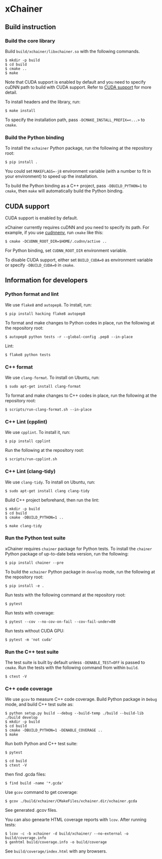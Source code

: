 # xChainer

## Build instruction

### Build the core library

Build `build/xchainer/libxchainer.so` with the following commands.

```shell-session
$ mkdir -p build
$ cd build
$ cmake ..
$ make
```

Note that CUDA support is enabled by default and you need to specify cuDNN path to build with CUDA support.
Refer to [CUDA support](#cuda-support) for more detail.

To install headers and the library, run:

```shell-session
$ make install
```

To specify the installation path, pass `-DCMAKE_INSTALL_PREFIX=<...>` to `cmake`.

### Build the Python binding

To install the `xchainer` Python package, run the following at the repository root:

```shell-session
$ pip install .
```

You could set `MAKEFLAGS=-j8` environment variable (with a number to fit in your environment) to speed up the installation.

To build the Python binding as a C++ project, pass `-DBUILD_PYTHON=1` to `cmake`,
then `make` will automatically build the Python binding.

## CUDA support

CUDA support is enabled by default.

xChainer currently requires cuDNN and you need to specify its path.
For example, if you use [cudnnenv](https://github.com/unnonouno/cudnnenv), run `cmake` like this:

```shell-session
$ cmake -DCUDNN_ROOT_DIR=$HOME/.cudnn/active ..
```

For Python binding, set `CUDNN_ROOT_DIR` environment variable.

To disable CUDA support, either set `BUILD_CUDA=0` as environment variable or specify `-DBUILD_CUDA=0` in `cmake`.

## Information for developers

### Python format and lint

We use `flake8` and `autopep8`. To install, run:

```
$ pip install hacking flake8 autopep8
```

To format and make changes to Python codes in place, run the following at the repository root:

```
$ autopep8 python tests -r --global-config .pep8 --in-place
```

Lint:

```
$ flake8 python tests
```

### C++ format

We use `clang-format`. To install on Ubuntu, run:

```
$ sudo apt-get install clang-format
```

To format and make changes to C++ codes in place, run the following at the repository root:

```shell-session
$ scripts/run-clang-format.sh --in-place
```

### C++ Lint (cpplint)

We use `cpplint`. To install it, run:

```shell-session
$ pip install cpplint
```

Run the following at the repository root:

```shell-session
$ scripts/run-cpplint.sh
```

### C++ Lint (clang-tidy)

We use `clang-tidy`. To install on Ubuntu, run:

```
$ sudo apt-get install clang clang-tidy
```

Build C++ project beforehand, then run the lint:

```
$ mkdir -p build
$ cd build
$ cmake -DBUILD_PYTHON=1 ..

$ make clang-tidy
```

### Run the Python test suite

xChainer requires `chainer` package for Python tests. To install the `chainer` Python package of up-to-date beta version, run the following:

```shell-session
$ pip install chainer --pre
```

To build the `xchainer` Python package in `develop` mode, run the following at the repository root:

```shell-session
$ pip install -e .
```

Run tests with the following command at the repository root:

```shell-session
$ pytest
```

Run tests with coverage:

```shell-session
$ pytest --cov --no-cov-on-fail --cov-fail-under=80
```

Run tests without CUDA GPU:

```shell-session
$ pytest -m 'not cuda'
```

### Run the C++ test suite

The test suite is built by default unless `-DENABLE_TEST=OFF` is passed to `cmake`.
Run the tests with the following command from within `build`.

```shell-session
$ ctest -V
```

### C++ code coverage

We use `gcov` to measure C++ code coverage.
Build Python package in `Debug` mode, and build C++ test suite as:

```
$ python setup.py build --debug --build-temp ./build --build-lib ./build develop
$ mkdir -p build
$ cd build
$ cmake -DBUILD_PYTHON=1 -DENABLE_COVERAGE ..
$ make
```

Run both Python and C++ test suite:

```shell-session
$ pytest

$ cd build
$ ctest -V
```

then find .gcda files:

```shell-session
$ find build -name '*.gcda'
```

Use `gcov` command to get coverage:

```shell-session
$ gcov ./build/xchainer/CMakeFiles/xchainer.dir/xchainer.gcda
```

See generated .gcov files.

You can also genearte HTML coverage reports with `lcov`. After running tests:

```shell-session
$ lcov -c -b xchainer -d build/xchainer/ --no-external -o build/coverage.info
$ genhtml build/coverage.info -o build/coverage
```

See `build/coverage/index.html` with any browsers.
